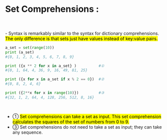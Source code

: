 # Set Comprehensions :
</br>
</br>
-   Syntax is remarkably similar to the syntax for dictionary comprehensions. <mark>The only difference is that sets just have values instead of key:value pairs.</mark>

```python
a_set = set(range(10))
print (a_set)
#{0, 1, 2, 3, 4, 5, 6, 7, 8, 9}

print ({x ** 2 for x in a_set} )          #①
#{0, 1, 64, 4, 36, 9, 16, 49, 81, 25}

print ({x for x in a_set if x % 2 == 0})  #②
#{0, 8, 2, 4, 6}

print ({2**x for x in range(10)})         #③
#{32, 1, 2, 64, 4, 128, 256, 512, 8, 16}
```
</br>

-   ① <mark>Set comprehensions can take a set as input. This set comprehension calculates the squares of the set of numbers from 0 to 9.</mark>
-   ③ Set comprehensions do not need to take a set as input; they can take any sequence.
